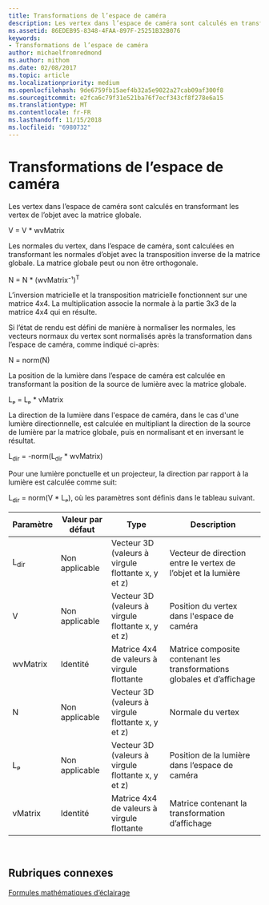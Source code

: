 ```yaml
---
title: Transformations de l’espace de caméra
description: Les vertex dans l’espace de caméra sont calculés en transformant les vertex de l’objet avec la matrice globale.
ms.assetid: 86EDEB95-8348-4FAA-897F-25251B32B076
keywords:
- Transformations de l’espace de caméra
author: michaelfromredmond
ms.author: mithom
ms.date: 02/08/2017
ms.topic: article
ms.localizationpriority: medium
ms.openlocfilehash: 9de6759fb15aef4b32a5e9022a27cab09af300f8
ms.sourcegitcommit: e2fca6c79f31e521ba76f7ecf343cf8f278e6a15
ms.translationtype: MT
ms.contentlocale: fr-FR
ms.lasthandoff: 11/15/2018
ms.locfileid: "6980732"
---
```

# <a name="camera-space-transformations"></a>Transformations de l’espace de caméra


Les vertex dans l’espace de caméra sont calculés en transformant les vertex de l’objet avec la matrice globale.

V = V \* wvMatrix

Les normales du vertex, dans l’espace de caméra, sont calculées en transformant les normales d’objet avec la transposition inverse de la matrice globale. La matrice globale peut ou non être orthogonale.

N = N \* (wvMatrix⁻¹)<sup>T</sup>

L’inversion matricielle et la transposition matricielle fonctionnent sur une matrice 4x4. La multiplication associe la normale à la partie 3x3 de la matrice 4x4 qui en résulte.

Si l’état de rendu est défini de manière à normaliser les normales, les vecteurs normaux du vertex sont normalisés après la transformation dans l’espace de caméra, comme indiqué ci-après:

N = norm(N)

La position de la lumière dans l’espace de caméra est calculée en transformant la position de la source de lumière avec la matrice globale.

Lₚ = Lₚ \* vMatrix

La direction de la lumière dans l'espace de caméra, dans le cas d'une lumière directionnelle, est calculée en multipliant la direction de la source de lumière par la matrice globale, puis en normalisant et en inversant le résultat.

L<sub>dir</sub> = -norm(L<sub>dir</sub> \* wvMatrix)

Pour une lumière ponctuelle et un projecteur, la direction par rapport à la lumière est calculée comme suit:

L<sub>dir</sub> = norm(V \* Lₚ), où les paramètres sont définis dans le tableau suivant.

| Paramètre       | Valeur par défaut | Type                                          | Description                                               |
|-----------------|---------------|-----------------------------------------------|-----------------------------------------------------------|
| L<sub>dir</sub> | Non applicable           | Vecteur 3D (valeurs à virgule flottante x, y et z) | Vecteur de direction entre le vertex de l’objet et la lumière          |
| V               | Non applicable           | Vecteur 3D (valeurs à virgule flottante x, y et z) | Position du vertex dans l'espace de caméra                           |
| wvMatrix        | Identité      | Matrice 4x4 de valeurs à virgule flottante           | Matrice composite contenant les transformations globales et d’affichage |
| N               | Non applicable           | Vecteur 3D (valeurs à virgule flottante x, y et z) | Normale du vertex                                             |
| Lₚ              | Non applicable           | Vecteur 3D (valeurs à virgule flottante x, y et z) | Position de la lumière dans l’espace de caméra                            |
| vMatrix         | Identité      | Matrice 4x4 de valeurs à virgule flottante           | Matrice contenant la transformation d’affichage                      |

 

## <a name="span-idrelated-topicsspanrelated-topics"></a><span id="related-topics"></span>Rubriques connexes


[Formules mathématiques d’éclairage](mathematics-of-lighting.md)

 

 




